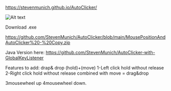 
https://stevenmunich.github.io/AutoClicker/

![Alt text](https://stevenmunich.github.io/AutoClicker/autoclick.jpg)


Download .exe

https://github.com/StevenMunich/AutoClicker/blob/main/MousePositionAndAutoClicker%20-%20Copy.zip

Java Version here:
https://github.com/StevenMunich/AutoClicker-with-GlobalKeyListener


Features to add: drap& drop (hold)+(move)
1-Left click hold without release
2-Right click hold without release
combined with move = drag&drop

3mousewheel up
4mousewheel down.


